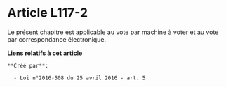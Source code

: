 # Article L117-2

Le présent chapitre est applicable au vote par machine à voter et au vote par correspondance électronique.

**Liens relatifs à cet article**

	**Créé par**:

	  - Loi n°2016-508 du 25 avril 2016 - art. 5
